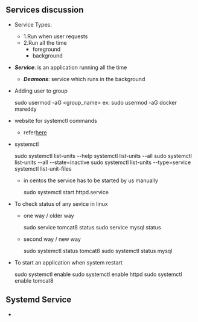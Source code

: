 ##  Services discussion

* Service Types:
    * 1.Run when user requests
    * 2.Run all the time
        * foreground
        * background

* __*Service*__: is an application running all the time
    * __*Deamons*__: service which runs in the background 


* Adding user to group
    
    sudo usermod -aG <group_name> <username>
    ex:
        sudo usermod -aG docker msreddy

* website for systemctl commands
    * refer[here](https://www.digitalocean.com/community/tutorials/how-to-use-systemctl-to-manage-systemd-services-and-units#system-state-overview)
* systemctl

    sudo systemctl list-units --help
    systemctl list-units --all
    sudo systemctl list-units --all --state=inactive
    sudo systemctl list-units --type=service
    systemctl list-unit-files

    * in centos the service has to be started by us manually 

        sudo systemctl start httpd.service

* To check status of any sevice in linux
    * one way / older way

        sudo service tomcat8 status
        sudo service mysql status

    * second way / new way

        sudo systemctl status tomcat8 
        sudo systemctl status mysql 


* To start an application when system restart

    sudo systemctl enable <application>
    sudo systemctl enable httpd
    sudo systemctl enable tomcat8



## Systemd Service 

* 